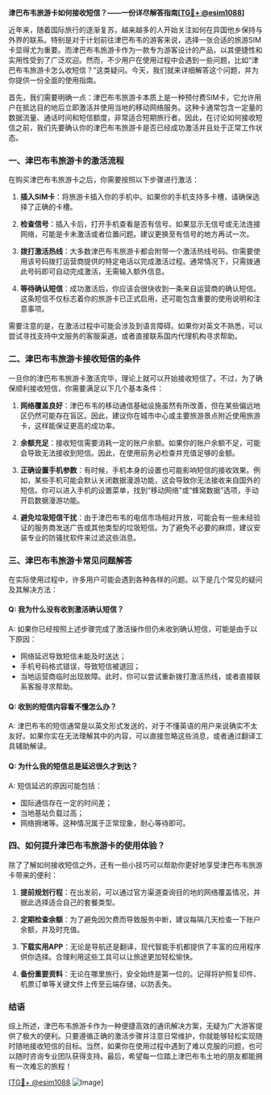 **津巴布韦旅游卡如何接收短信？——一份详尽解答指南[[TG💪+ @esim1088](https://t.me/s/esim1088)]**

近年来，随着国际旅行的逐渐复苏，越来越多的人开始关注如何在异国他乡保持与外界的联系。特别是对于计划前往津巴布韦的游客来说，选择一张合适的旅游SIM卡显得尤为重要。而津巴布韦旅游卡作为一款专为游客设计的产品，以其便捷性和实用性受到了广泛欢迎。然而，不少用户在使用过程中会遇到一些问题，比如“津巴布韦旅游卡怎么收短信？”这类疑问。今天，我们就来详细解答这个问题，并为你提供一份全面的使用指南。

首先，我们需要明确一点：津巴布韦旅游卡本质上是一种预付费SIM卡，它允许用户在抵达目的地后立即激活并使用当地的移动网络服务。这种卡通常包含一定量的数据流量、通话时间和短信额度，非常适合短期旅行者。因此，在讨论如何接收短信之前，我们先要确认你的津巴布韦旅游卡是否已经成功激活并且处于正常工作状态。

### 一、津巴布韦旅游卡的激活流程

在购买津巴布韦旅游卡之后，你需要按照以下步骤进行激活：

1. **插入SIM卡**：将旅游卡插入你的手机中。如果你的手机支持多卡槽，请确保选择了正确的卡槽。
   
2. **检查信号**：插入卡后，打开手机查看是否有信号。如果显示无信号或无法连接网络，可能是卡未激活或者位置问题。建议更换至有信号的地方再试一次。

3. **拨打激活热线**：大多数津巴布韦旅游卡都会附带一个激活热线号码。你需要使用该号码拨打运营商提供的特定电话以完成激活过程。通常情况下，只需拨通此号码即可自动完成激活，无需输入额外信息。

4. **等待确认短信**：成功激活后，你应该会很快收到一条来自运营商的确认短信。这条短信不仅标志着你的旅游卡已正式启用，还可能包含重要的使用说明和注意事项。

需要注意的是，在激活过程中可能会涉及到语言障碍。如果你对英文不熟悉，可以尝试寻找支持中文服务的客服渠道，或者直接联系国内代理机构寻求帮助。

### 二、津巴布韦旅游卡接收短信的条件

一旦你的津巴布韦旅游卡激活完毕，理论上就可以开始接收短信了。不过，为了确保顺利接收短信，你需要满足以下几个基本条件：

1. **网络覆盖良好**：津巴布韦的移动通信基础设施虽然有所改善，但在某些偏远地区仍然可能存在盲区。因此，建议你在城市中心或主要旅游景点附近使用旅游卡，这样能保证更高的成功率。

2. **余额充足**：接收短信需要消耗一定的账户余额。如果你的账户余额不足，可能会导致无法接收到短信。因此，在使用前务必检查并充值足够的金额。

3. **正确设置手机参数**：有时候，手机本身的设置也可能影响短信的接收效果。例如，某些手机可能会默认关闭数据漫游功能，这会导致你无法接收来自国外的短信。你可以进入手机的设置菜单，找到“移动网络”或“蜂窝数据”选项，手动开启数据漫游功能。

4. **避免垃圾短信干扰**：由于津巴布韦的电信市场相对开放，可能会有一些未经验证的服务商发送广告或其他类型的垃圾短信。为了避免不必要的麻烦，建议安装专业的防骚扰软件来过滤这些消息。

### 三、津巴布韦旅游卡常见问题解答

在实际使用过程中，许多用户可能会遇到各种各样的问题。以下是几个常见的疑问及其解决方法：

#### Q: 我为什么没有收到激活确认短信？
A: 如果你已经按照上述步骤完成了激活操作但仍未收到确认短信，可能是由于以下原因：
   - 网络延迟导致短信未能及时送达；
   - 手机号码格式错误，导致短信被退回；
   - 当地运营商临时出现故障。此时，你可以尝试重新拨打激活热线，或者直接联系客服寻求帮助。

#### Q: 收到的短信内容看不懂怎么办？
A: 津巴布韦的短信通常是以英文形式发送的，对于不懂英语的用户来说确实不太友好。如果你实在无法理解其中的内容，可以直接忽略这些消息，或者通过翻译工具辅助解读。

#### Q: 为什么我的短信总是延迟很久才到达？
A: 短信延迟的原因可能包括：
   - 国际通信存在一定的时间差；
   - 当地基站负载过高；
   - 网络拥堵等。这种情况属于正常现象，耐心等待即可。

### 四、如何提升津巴布韦旅游卡的使用体验？

除了了解如何接收短信之外，还有一些小技巧可以帮助你更好地享受津巴布韦旅游卡带来的便利：

1. **提前规划行程**：在出发前，可以通过官方渠道查询目的地的网络覆盖情况，并据此选择适合自己的套餐类型。

2. **定期检查余额**：为了避免因欠费而导致服务中断，建议每隔几天检查一下账户余额，并及时充值。

3. **下载实用APP**：无论是导航还是翻译，现代智能手机都提供了丰富的应用程序供你选择。合理利用这些工具可以让旅途更加轻松愉快。

4. **备份重要资料**：无论在哪里旅行，安全始终是第一位的。记得将护照复印件、机票订单等关键文件上传至云端存储，以防丢失。

### 结语

综上所述，津巴布韦旅游卡作为一种便捷高效的通讯解决方案，无疑为广大游客提供了极大的便利。只要遵循正确的激活步骤并注意日常维护，你就能够轻松实现随时随地接收短信的目标。当然，如果你在使用过程中遇到了难以克服的问题，也可以随时咨询专业团队获得支持。最后，希望每一位踏上津巴布韦土地的朋友都能拥有一次难忘的旅程！

[[TG💪+ @esim1088](https://t.me/s/esim1088) ![Image](https://i.postimg.cc/4NQfJmqS/Snipaste-2025-05-13-00-14-12.png)]